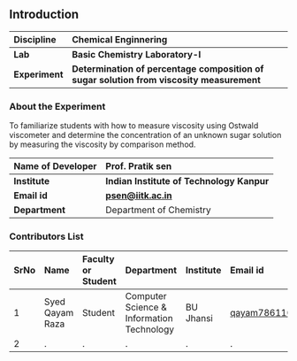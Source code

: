 ## Introduction


<b>Discipline | <b> Chemical Enginnering
:--|:--|
<b> Lab | <b> Basic Chemistry Laboratory-I
<b> Experiment|     <b> Determination of percentage composition of sugar solution from viscosity measurement

### About the Experiment 

To familiarize students with how to measure viscosity using Ostwald viscometer and determine the concentration of an unknown sugar solution by measuring the viscosity by comparison method.

<b>Name of Developer | <b> Prof. Pratik sen 
:--|:--|
<b> Institute | <b>  Indian Institute of Technology Kanpur
<b> Email id|     <b>  psen@iitk.ac.in
<b> Department |  Department of Chemistry

### Contributors List

SrNo | Name | Faculty or Student | Department| Institute | Email id
:--|:--|:--|:--|:--|:--|
1 | Syed Qayam Raza | Student | Computer Science & Information Technology | BU Jhansi | qayam786110@gmail.com
2 | . | . | . | . | .
